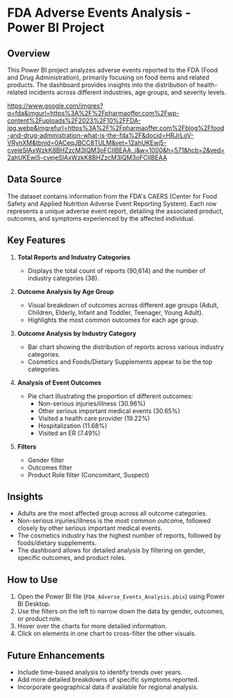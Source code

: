 # FDA Adverse Events Analysis - Power BI Project

## Overview

This Power BI project analyzes adverse events reported to the FDA (Food and Drug Administration), primarily focusing on food items and related products. The dashboard provides insights into the distribution of health-related incidents across different industries, age groups, and severity levels.

https://www.google.com/imgres?q=fda&imgurl=https%3A%2F%2Fpharmaoffer.com%2Fwp-content%2Fuploads%2F2023%2F10%2FFDA-jpg.webp&imgrefurl=https%3A%2F%2Fpharmaoffer.com%2Fblog%2Ffood-and-drug-administration-what-is-the-fda%2F&docid=HRJrLoV-VRynXM&tbnid=0ACeqJBCC8TULM&vet=12ahUKEwj5-cvejeSIAxWzkK8BHZzcM3IQM3oFCIIBEAA..i&w=1000&h=571&hcb=2&ved=2ahUKEwj5-cvejeSIAxWzkK8BHZzcM3IQM3oFCIIBEAA

## Data Source

The dataset contains information from the FDA's CAERS (Center for Food Safety and Applied Nutrition Adverse Event Reporting System). Each row represents a unique adverse event report, detailing the associated product, outcomes, and symptoms experienced by the affected individual.

## Key Features

1. **Total Reports and Industry Categories**
   - Displays the total count of reports (90,614) and the number of industry categories (38).

2. **Outcome Analysis by Age Group**
   - Visual breakdown of outcomes across different age groups (Adult, Children, Elderly, Infant and Toddler, Teenager, Young Adult).
   - Highlights the most common outcomes for each age group.

3. **Outcome Analysis by Industry Category**
   - Bar chart showing the distribution of reports across various industry categories.
   - Cosmetics and Foods/Dietary Supplements appear to be the top categories.

4. **Analysis of Event Outcomes**
   - Pie chart illustrating the proportion of different outcomes:
     - Non-serious injuries/illness (30.96%)
     - Other serious important medical events (30.65%)
     - Visited a health care provider (19.22%)
     - Hospitalization (11.68%)
     - Visited an ER (7.49%)

5. **Filters**
   - Gender filter
   - Outcomes filter
   - Product Role filter (Concomitant, Suspect)

## Insights

- Adults are the most affected group across all outcome categories.
- Non-serious injuries/illness is the most common outcome, followed closely by other serious important medical events.
- The cosmetics industry has the highest number of reports, followed by foods/dietary supplements.
- The dashboard allows for detailed analysis by filtering on gender, specific outcomes, and product roles.

## How to Use

1. Open the Power BI file (`FDA_Adverse_Events_Analysis.pbix`) using Power BI Desktop.
2. Use the filters on the left to narrow down the data by gender, outcomes, or product role.
3. Hover over the charts for more detailed information.
4. Click on elements in one chart to cross-filter the other visuals.

## Future Enhancements

- Include time-based analysis to identify trends over years.
- Add more detailed breakdowns of specific symptoms reported.
- Incorporate geographical data if available for regional analysis.

